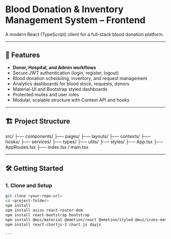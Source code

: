 # Blood Donation & Inventory Management System – Frontend

A modern React (TypeScript) client for a full-stack blood donation platform.

---

## 🚀 Features

- **Donor, Hospital, and Admin workflows**
- Secure JWT authentication (login, register, logout)
- Blood donation scheduling, inventory, and request management
- Analytics dashboards for blood stock, requests, donors
- Material-UI and Bootstrap styled dashboards
- Protected routes and user roles
- Modular, scalable structure with Context API and hooks

---

## 🏗️ Project Structure

src/
├── components/
├── pages/
├── layouts/
├── contexts/
├── hooks/
├── services/
├── types/
├── utils/
├── styles/
├── App.tsx
├── AppRoutes.tsx
├── index.tsx / main.tsx


---

## 🛠️ Getting Started

### 1. Clone and Setup

```bash
git clone <your-repo-url>
cd <project-folder>
npm install
npm install axios react-router-dom
npm install react-bootstrap bootstrap
npm install @mui/material @emotion/react @emotion/styled @mui/icons-material
npm install react-chartjs-2 chart.js dayjs

---


